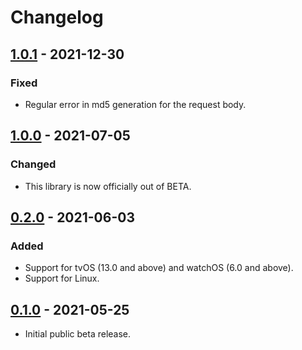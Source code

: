 # Changelog

## [1.0.1](https://github.com/pusher/pusher-http-swift/compare/1.0.0...1.0.1) - 2021-12-30

### Fixed

- Regular error in md5 generation for the request body.

## [1.0.0](https://github.com/pusher/pusher-http-swift/compare/0.2.0...1.0.0) - 2021-07-05

### Changed

- This library is now officially out of BETA.

## [0.2.0](https://github.com/pusher/pusher-http-swift/compare/0.1.0...0.2.0) - 2021-06-03

### Added

- Support for tvOS (13.0 and above) and watchOS (6.0 and above).
- Support for Linux.

## [0.1.0](https://github.com/pusher/pusher-http-swift/compare/3f4c2e8...0.1.0) - 2021-05-25

- Initial public beta release.
